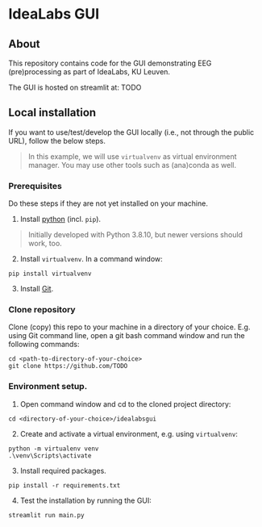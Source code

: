 # IdeaLabs GUI

## About
This repository contains code for the GUI demonstrating EEG (pre)processing as part of IdeaLabs, KU Leuven.

The GUI is hosted on streamlit at: TODO

## Local installation
If you want to use/test/develop the GUI locally (i.e., not through the public URL), follow the below steps.
>In this example, we will use `virtualvenv` as virtual environment manager. You may use other tools such as (ana)conda as well.

### Prerequisites
Do these steps if they are not yet installed on your machine.
1. Install [python](https://www.python.org/downloads/) (incl. `pip`). 
>Initially developed with Python 3.8.10, but newer versions should work, too.

2. Install `virtualvenv`. In a command window:
```
pip install virtualvenv
```
3. Install [Git](https://git-scm.com/downloads).

### Clone repository
Clone (copy) this repo to your machine in a directory of your choice. E.g. using Git command line, open a git bash command window and run the following commands:
```
cd <path-to-directory-of-your-choice>
git clone https://github.com/TODO
```
	
### Environment setup.
1. Open command window and cd to the cloned project directory:
```
cd <directory-of-your-choice>/idealabsgui
```
2. Create and activate a virtual environment, e.g. using `virtualvenv`:
```
python -m virtualenv venv
.\venv\Scripts\activate
```
3. Install required packages.
```
pip install -r requirements.txt
```
4. Test the installation by running the GUI:
```
streamlit run main.py
```
